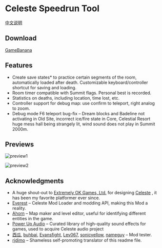 # Celeste Speedrun Tool

[中文说明](./README_CN.md)

## Download
[GameBanana](https://gamebanana.com/tools/6597)

## Features

- Create save states* to practice certain segments of the room, automatically loaded after death. Customizable keyboard/controller shortcut for saving and loading. 
- Room timer compatible with Summit flags. Personal best is recorded.
- Statistics on deaths, including location, time lost, etc.
- Controller support for debug map: use confirm to teleport, right analog to zoom.
- Debug mode F6 teleport bug-fix – Dream blocks and Badeline not activating in Old Site, incorrect ice/fire state in Core, Celestial Resort huge mess hall being strangely lit, wind sound does not play in Summit 2000m.

## Previews

![preview1](./Preview/preview1.jpg)

![preview2](./Preview/preview2.jpg)

## Acknowledgments

- A huge shout-out to [Extremely OK Games, Ltd.](https://exok.com/) for designing [Celeste](http://www.celestegame.com/) , it has been my favorite platformer ever since.
- [Everest](https://everestapi.github.io/) – Celeste Mod Loader and modding API, making this Mod a reality.
- [Ahorn](https://github.com/CelestialCartographers/Ahorn) – Map maker and level editor, useful for identifying different entities in the game.
- [Power Up Audio](https://www.powerupaudio.com/) – Curated library of high-quality sound effects for games, used to acquire Celeste audio project
- [西瓜](https://space.bilibili.com/18705633), [buhbai](https://www.speedrun.com/user/buhbai), [Evansfight](https://www.speedrun.com/user/Evansfight), [Lev067](https://www.speedrun.com/user/Lev067), [sonicyellow](https://www.speedrun.com/user/sonicyellow), [nameguy](https://gamebanana.com/members/1653060) – Mod tester.
- [rjdimo](https://steamcommunity.com/id/rjdimo/) – Shameless self-promoting translator of this readme file.